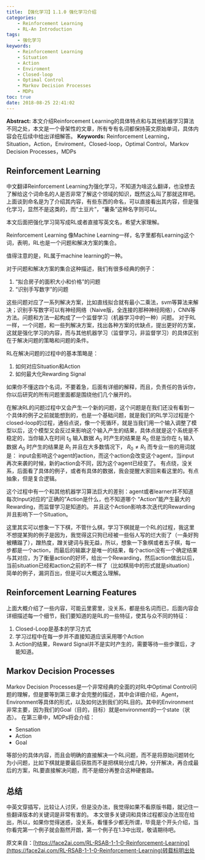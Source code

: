 ```yaml
---
title: 【强化学习】1.1.0 强化学习介绍
categories:
    - Reinforcement Learning
    - RL-An Introduction
tags:
    - 强化学习
keywords:
    - Reinforcement Learning
    - Situation
    - Action
    - Enviroment
    - Closed-loop
    - Optimal Control
    - Markov Decision Processes
    - MDPs
toc: true
date: 2018-08-25 22:41:02
---
```


**Abstract:** 本文介绍Reinforcement Learning的具体特点和与其他机器学习算法不同之处，本文是一个骨架性的文章，所有专有名词都保持英文原始单词，具体内容会在后续中给出详细解答。
**Keywords:** Reinforcement Learning，Situation，Action，Enviroment，Closed-loop，Optimal Control，Markov Decision Processes，MDPs

<!--more-->
## Reinforcement Learning
中文翻译Reinforcement Learning为强化学习，不知道为啥这么翻译，也没想去了解给这个词命名的人是否非常了解这个领域的知识，既然这么叫了那就这样吧。
上面谈到命名是为了介绍其内容，有些东西的命名，可以直接看出其内容，但是强化学习，显然不是这类的，而“土豆片”，“薯条”这种名字则可以。

本文后面把强化学习简写成RL或者直接写英文名，希望大家理解。

Reinforcement Learning 像Machine Learning一样，名字里都有Learning这个词，表明，RL也是一个问题和解决方案的集合。

值得注意的是，RL属于machine learning的一种。

对于问题和解决方案的集合这种描述，我们有很多经典的例子：

1. “拟合房子的面积大小和价格”的问题
2. “识别手写数字”的问题

这些问题对应了一系列解决方案，比如直线拟合就有最小二乘法，svm等算法来解决；识别手写数字可以有神经网络（Naive版，全连接的那种神经网络），CNN等方法。问题和方法一起构成了一个监督学习（机器学习中的一种）问题。
对于RL一样，一个问题，和一些列解决方案，找出各种方案的优缺点，提出更好的方案，这就是强化学习的内容，而与其他机器学习（监督学习，非监督学习）的具体区别在于解决问题的策略和问题的条件。

RL在解决问题的过程中的基本策略是：
1. 如何对应Situation和Action
2. 如何最大化Rewarding Signal

如果你不懂这四个名词，不要着急，后面有详细的解释，而且，负责任的告诉你，你以后研究的所有问题里面都是围绕他们几个展开的。

在解决RL的问题过程中又会产生一个新的问题，这个问题是在我们还没有看到一个具体的例子之前就能想到的，也是一个基础问题，就是我们的RL学习过程是个closed-loop的过程，通俗点说，像一个死循环，就是当我们用一个输入调整了模型以后，这个模型又会反过来影响这个输入产生的结果，具体点就是这个系统是不稳定的，当你输入在时间 $t_0$ 输入数据 $A_0$ 时产生的结果是 $R_0$ 但是当你在 $t_1$ 输入数据 $A_0$ 时产生的结果是 $R_1$ 并且在大多数情况下， $R_0\neq R_1$ 而专业一些的用词就是：
input会影响这个agent的action，而这个action会改变这个agent，当input再次来袭的时候，新的action会不同，因为这个agent已经变了。
有点绕，没关系，后面看了具体的例子，或者有具体的数据，我会提醒大家回来看这里的。有点抽象，但是复合逻辑。

这个过程中有一个和其他机器学习算法巨大的差别：agent或者learner并不知道每次Input对应的“正确的”Action是什么，也不知道哪个 “Action”能产生最大的Rewarding，而监督学习是知道的。
并且这个Action影响本次迭代的Rewarding并且影响下一个Situation。

这里其实可以想象一下下棋，不管什么棋，学习下棋就是一个RL的过程，我这里不想提某狗的例子是因为，我觉得这只狗已经被一些俗人写的烂大街了（一条好狗被糟蹋了），蹭热度，蹭关键词与我无益，所以，想象一下象棋或者五子棋，每一步都是一个action，而最后的输赢才是唯一的结果，每个action没有一个确定结果与其对应，为了衡量action的好坏，给出一个Rewarding，然后action做出以后，当前situation已经和action之前的不一样了（比如棋局中的形式就是situation）
简单的例子，漏洞百出，但是可以大概这么理解。

## Reinforcement Learning Features

上面大概介绍了一些内容，可能云里雾里，没关系，都是些名词而已，后面内容会详细描述每一个细节，我们要知道的是RL的一些特征，使其与众不同的特征：
1. Closed-Loop是基本的学习方式
2. 学习过程中在每一步并不直接知道应该采用哪个Action
3. Action的结果，Reward Signal并不是实时产生的，需要等待一些步骤后，才能知道。


## Markov Decision Processes
Markov Decision Processes是一个非常经典的全面的对RL中Optimal Control问题的理解，但是要等到第三章才会完整的描述，其中会详细介绍，Agent，Environment等具体的形式，以及如何达到我们的RL目的。其中的Environment非常主要，因为我们的Goal（目的，目标）就是environment的一个state（状态）。
在第三章中，MDPs将会介绍：
- Sensation
- Action
- Goal

等部分的具体内容，而且会明确的直接解决一个RL问题，而不是将原始问题转化为小问题，比如下棋就是要最后获胜而不是把棋局分成几种，分开解决，再合成最后的方案，RL要直接解决问题，而不是细分再整合这种硬套路。

## 总结
中英文穿插写，比较让人讨厌，但是没办法，我觉得如果不看原版书籍，就记住一些翻译版本的关键词是非常有害的。
本文很多关键词和具体过程都没办法现在给出，所以，如果你觉得迷惑，没关系，看懂多少都无所谓，毕竟是个开头介绍，当你看完第一个例子就会豁然开朗，第一个例子在1.3中出现，敬请期待吧。






原文来自：[https://face2ai.com/RL-RSAB-1-1-0-Reinforcement-Learning](https://face2ai.com/RL-RSAB-1-1-0-Reinforcement-Learning)转载标明出处
